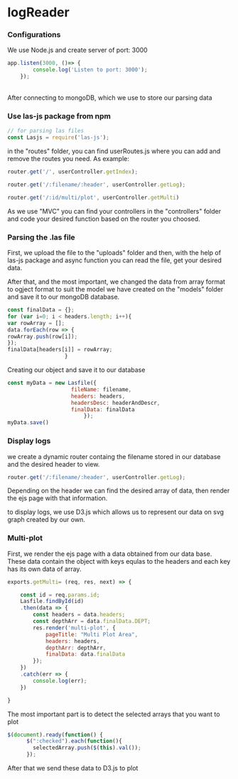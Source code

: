# logReader
### Configurations 
We use Node.js and create server of port: 3000
<br>

```javascript
app.listen(3000, ()=> {
        console.log('Listen to port: 3000');
    });
```

<br>
After connecting to mongoDB, which we use to store our parsing data

### Use las-js package from npm 

```javascript
// for parsing las files 
const Lasjs = require('las-js');
```

in the "routes" folder, you can find userRoutes.js where you can add and remove the routes you need. As example: 

```javascript
router.get('/', userController.getIndex);

router.get('/:filename/:header', userController.getLog);

router.get('/:id/multi/plot', userController.getMulti)
```

As we use "MVC" you can find your controllers in the "controllers" folder and code your desired function based on the router you choosed.

### Parsing the .las file
First, we upload the file to the "uploads" folder and then, with the help of las-js package and async function you can read the file, get your desired data. <br>

After that, and the most important, we changed the data from array format to ogject format to suit the model we have created on the "models" folder and save it to our mongoDB database.

```javascript
const finalData = {};
for (var i=0; i < headers.length; i++){
var rowArray = [];
data.forEach(row => {
rowArray.push(row[i]);
});
finalData[headers[i]] = rowArray;
                  }
```

Creating our object and save it to our database

```javascript
const myData = new Lasfile({
                    fileName: filename,
                    headers: headers,
                    headersDesc: headerAndDescr,
                    finalData: finalData
                        });
myData.save()
```

### Display logs

we create a dynamic router containg the filename stored in our database and the desired header to view.

```javascript
router.get('/:filename/:header', userController.getLog);
```

Depending on the header we can find the desired array of data, then render the ejs page with that information. <br>

to display logs, we use D3.js which allows us to represent our data on svg graph created by our own.

### Multi-plot
First, we render the ejs page with a data obtained from our data base. These data contain the object with keys equlas to the headers and each key has its own data of array.
```javascript
exports.getMulti= (req, res, next) => {

    const id = req.params.id;
    Lasfile.findById(id)
    .then(data => {
        const headers = data.headers;
        const depthArr = data.finalData.DEPT;
        res.render('multi-plot', {
            pageTitle: "Multi Plot Area",
            headers: headers,
            depthArr: depthArr,
            finalData: data.finalData
        });
    })
    .catch(err => {
        console.log(err);
    })

}
```

The most important part is to detect the selected arrays that you want to plot 

```javascript
$(document).ready(function() {
      $(":checked").each(function(){
        selectedArray.push($(this).val());
      });
```
After that we send these data to D3.js to plot
